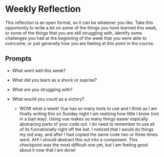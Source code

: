 # Weekly Reflection
This reflection is an open format, so it can be whatever you like. Take this opportunity to write a bit on some of the things you have learned this week, or some of the things that you are still struggling with, identify some challenges you had at the beginning of the week that you were able to overcome, or just generally how you are feeling at this point in the course.

## Prompts
- What went well this week?
- What did you learn as a shock or suprise?
- What are you struggling with?
- What would you count as a victory?

    - WOW what a week! Vue has so many tools to use and I think as I am finally writing this on Sunday night I am realzing how little I know (not in a bad way). Using vue makes so many things easier espically abstracing parts of your code out. I do need to remember to use all of its funcationally right off the bat. I noticed that I would do things my old way, and after I had copied the same code two or three times went. AH! I should abstract this out into a component. This checkpoint was the most difficult one yet, but I am feeling good about it now that I am done!